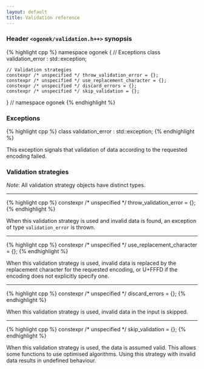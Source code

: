 ```yaml
---
layout: default
title: Validation reference
---
```


### Header `<ogonek/validation.h++>` synopsis

{% highlight cpp %}
namespace ogonek {
    // Exceptions
    class validation_error : std::exception;

    // Validation strategies
    constexpr /* unspecified */ throw_validation_error = {};
    constexpr /* unspecified */ use_replacement_character = {};
    constexpr /* unspecified */ discard_errors = {};
    constexpr /* unspecified */ skip_validation = {};
} // namespace ogonek
{% endhighlight %}

### Exceptions

{% highlight cpp %}
class validation_error : std::exception;
{% endhighlight %}

This exception signals that validation of data according to the requested
encoding failed.

### Validation strategies

*Note*: All validation strategy objects have distinct types.

---

{% highlight cpp %}
constexpr /* unspecified */ throw_validation_error = {};
{% endhighlight %}

When this validation strategy is used and invalid data is found, an exception of
type `validation_error` is thrown.

---

{% highlight cpp %}
constexpr /* unspecified */ use_replacement_character = {};
{% endhighlight %}

When this validation strategy is used, invalid data is replaced by the
replacement character for the requested encoding, or U+FFFD if the encoding does
not explicitly specify one.

---

{% highlight cpp %}
constexpr /* unspecified */ discard_errors = {};
{% endhighlight %}

When this validation strategy is used, invalid data in the input is skipped.

---

{% highlight cpp %}
constexpr /* unspecified */ skip_validation = {};
{% endhighlight %}

When this validation strategy is used, the data is assumed valid. This allows
some functions to use optimised algorithms. Using this strategy with invalid
data results in undefined behaviour.

